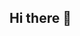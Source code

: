 ## Hi there 👋

<!--
**mateotomeho/mateotomeho** is a ✨ _special_ ✨ repository because its `README.md` (this file) appears on your GitHub profile.

Here are some ideas to get you started:

- 🔭 I’m currently working on ...
- 🌱 I’m currently learning ...
- 👯 I’m looking to collaborate on ...
- 🤔 I’m looking for help with ...
- 💬 Ask me about ...
- 📫 How to reach me: ...
- 😄 Pronouns: ...
- ⚡ Fun fact: ...

<p align="left">
</p>

<h3 align="left">Languages and Tools:</h3>

<p><img align="left" src="https://github-readme-stats.vercel.app/api/top-langs?username=mateotomeho&show_icons=true&locale=en&layout=compact" alt="mateotomeho" /></p>

<p><img align="center" src="https://github-readme-streak-stats.herokuapp.com/?user=mateotomeho&" alt="mateotomeho" /></p>

![Github activity graph](https://github-readme-activity-graph.vercel.app/graph?username=mateotomeho&bg_color=0d1117&color=ffffff&line=00b3ff&point=f9fafa&area=true&hide_border=true)
